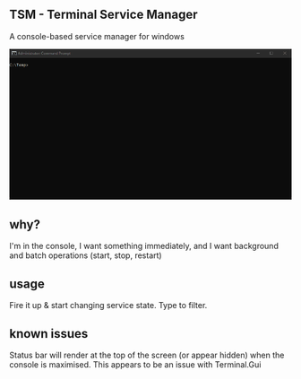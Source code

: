 TSM - Terminal Service Manager
---

A console-based service manager for windows

![TSM Demonstration](tsm-demo.gif "A short demonstration - start, stop, restart, batch restart")

why?
---

I'm in the console, I want something immediately, and I want background
and batch operations (start, stop, restart)

usage
---

Fire it up & start changing service state. Type to filter.

known issues
---
Status bar will render at the top of the screen (or appear hidden)
when the console is maximised. This appears to be an issue with
Terminal.Gui
